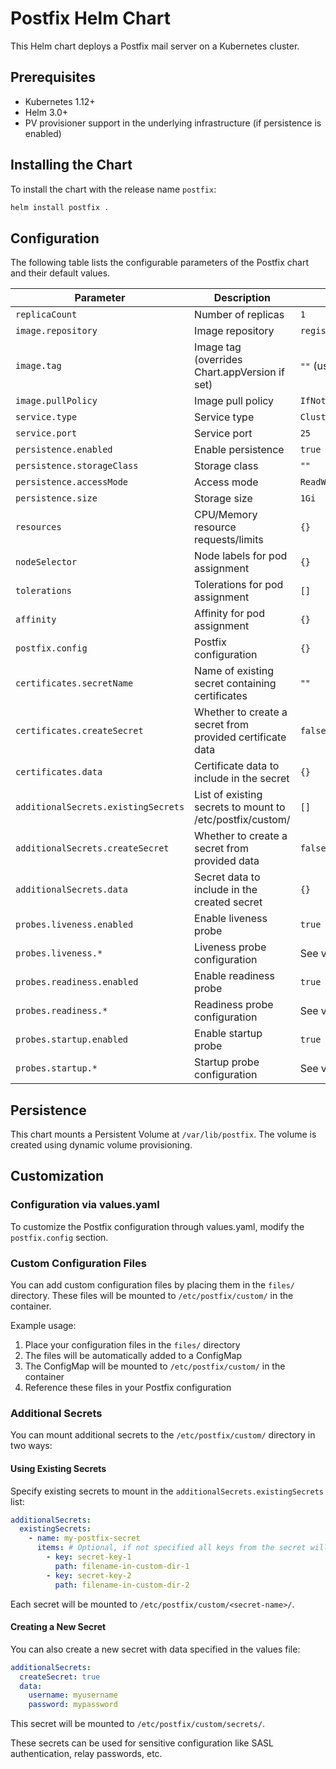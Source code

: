 # Postfix Helm Chart

This Helm chart deploys a Postfix mail server on a Kubernetes cluster.

## Prerequisites

- Kubernetes 1.12+
- Helm 3.0+
- PV provisioner support in the underlying infrastructure (if persistence is enabled)

## Installing the Chart

To install the chart with the release name `postfix`:

```bash
helm install postfix .
```

## Configuration

The following table lists the configurable parameters of the Postfix chart and their default values.

| Parameter                | Description             | Default        |
| ------------------------ | ----------------------- | -------------- |
| `replicaCount`           | Number of replicas      | `1`            |
| `image.repository`       | Image repository        | `registry.rwcloud.org/postfix` |
| `image.tag`              | Image tag (overrides Chart.appVersion if set) | `""` (uses Chart.appVersion) |
| `image.pullPolicy`       | Image pull policy       | `IfNotPresent` |
| `service.type`           | Service type            | `ClusterIP`    |
| `service.port`           | Service port            | `25`           |
| `persistence.enabled`    | Enable persistence      | `true`         |
| `persistence.storageClass`| Storage class          | `""`           |
| `persistence.accessMode` | Access mode             | `ReadWriteOnce`|
| `persistence.size`       | Storage size            | `1Gi`          |
| `resources`              | CPU/Memory resource requests/limits | `{}` |
| `nodeSelector`           | Node labels for pod assignment | `{}`    |
| `tolerations`            | Tolerations for pod assignment | `[]`    |
| `affinity`               | Affinity for pod assignment | `{}`       |
| `postfix.config`         | Postfix configuration   | `{}`           |
| `certificates.secretName` | Name of existing secret containing certificates | `""` |
| `certificates.createSecret` | Whether to create a secret from provided certificate data | `false` |
| `certificates.data`     | Certificate data to include in the secret | `{}` |
| `additionalSecrets.existingSecrets` | List of existing secrets to mount to /etc/postfix/custom/ | `[]` |
| `additionalSecrets.createSecret` | Whether to create a secret from provided data | `false` |
| `additionalSecrets.data` | Secret data to include in the created secret | `{}` |
| `probes.liveness.enabled` | Enable liveness probe | `true` |
| `probes.liveness.*` | Liveness probe configuration | See values.yaml |
| `probes.readiness.enabled` | Enable readiness probe | `true` |
| `probes.readiness.*` | Readiness probe configuration | See values.yaml |
| `probes.startup.enabled` | Enable startup probe | `true` |
| `probes.startup.*` | Startup probe configuration | See values.yaml |

## Persistence

This chart mounts a Persistent Volume at `/var/lib/postfix`. The volume is created using dynamic volume provisioning.

## Customization

### Configuration via values.yaml

To customize the Postfix configuration through values.yaml, modify the `postfix.config` section.

### Custom Configuration Files

You can add custom configuration files by placing them in the `files/` directory. These files will be mounted to `/etc/postfix/custom/` in the container.

Example usage:

1. Place your configuration files in the `files/` directory
2. The files will be automatically added to a ConfigMap
3. The ConfigMap will be mounted to `/etc/postfix/custom/` in the container
4. Reference these files in your Postfix configuration

### Additional Secrets

You can mount additional secrets to the `/etc/postfix/custom/` directory in two ways:

#### Using Existing Secrets

Specify existing secrets to mount in the `additionalSecrets.existingSecrets` list:

```yaml
additionalSecrets:
  existingSecrets:
    - name: my-postfix-secret
      items: # Optional, if not specified all keys from the secret will be mounted
        - key: secret-key-1
          path: filename-in-custom-dir-1
        - key: secret-key-2
          path: filename-in-custom-dir-2
```

Each secret will be mounted to `/etc/postfix/custom/<secret-name>/`.

#### Creating a New Secret

You can also create a new secret with data specified in the values file:

```yaml
additionalSecrets:
  createSecret: true
  data:
    username: myusername
    password: mypassword
```

This secret will be mounted to `/etc/postfix/custom/secrets/`.

These secrets can be used for sensitive configuration like SASL authentication, relay passwords, etc.
